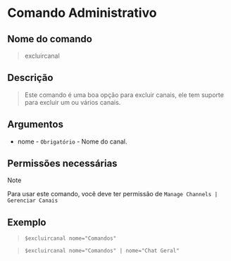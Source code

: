 # Comando Administrativo

## Nome do comando
> excluircanal

## Descrição
> Este comando é uma boa opção para excluir canais, ele tem suporte para excluir um ou vários canais.

## Argumentos
- nome - `Obrigatório` - Nome do canal.

## Permissões necessárias
> [!NOTE]
> Para usar este comando, você deve ter permissão de `Manage Channels | Gerenciar Canais`

## Exemplo
> `$excluircanal nome="Comandos"`

> `$excluircanal nome="Comandos" | nome="Chat Geral"`